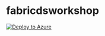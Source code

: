 # fabricdsworkshop

[![Deploy to Azure](https://aka.ms/deploytoazurebutton)](https://portal.azure.com/#create/Microsoft.Template/uri/https://raw.githubusercontent.com/umeshpawar2188/fabricdsworkshop/main/Purview_template.json)
